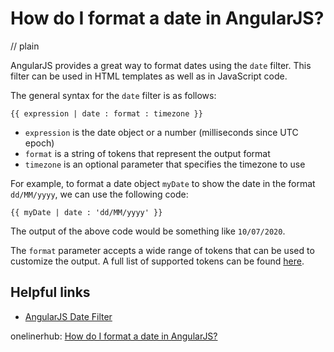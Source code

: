 # How do I format a date in AngularJS?
// plain

AngularJS provides a great way to format dates using the `date` filter. This filter can be used in HTML templates as well as in JavaScript code.

The general syntax for the `date` filter is as follows:
```
{{ expression | date : format : timezone }}
```

- `expression` is the date object or a number (milliseconds since UTC epoch)
- `format` is a string of tokens that represent the output format
- `timezone` is an optional parameter that specifies the timezone to use

For example, to format a date object `myDate` to show the date in the format `dd/MM/yyyy`, we can use the following code:
```
{{ myDate | date : 'dd/MM/yyyy' }}
```

The output of the above code would be something like `10/07/2020`.

The `format` parameter accepts a wide range of tokens that can be used to customize the output. A full list of supported tokens can be found [here](https://docs.angularjs.org/api/ng/filter/date).

## Helpful links
- [AngularJS Date Filter](https://docs.angularjs.org/api/ng/filter/date)

onelinerhub: [How do I format a date in AngularJS?](https://onelinerhub.com/angularjs/how-do-i-format-a-date-in-angularjs)
